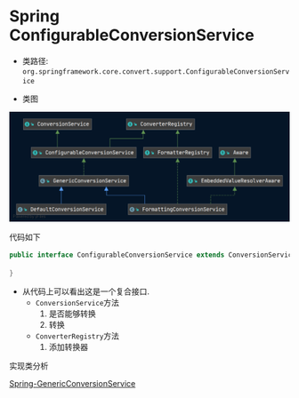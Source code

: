 # Spring ConfigurableConversionService
- 类路径: `org.springframework.core.convert.support.ConfigurableConversionService`

- 类图

![ConfigurableConversionService.png](./images/ConfigurableConversionService.png)



代码如下

```java
public interface ConfigurableConversionService extends ConversionService, ConverterRegistry {

}
```



- 从代码上可以看出这是一个复合接口. 
  - `ConversionService`方法
    1. 是否能够转换
    2. 转换
  - `ConverterRegistry`方法
    1. 添加转换器



实现类分析

[Spring-GenericConversionService](./Spring-GenericConversionService.md)